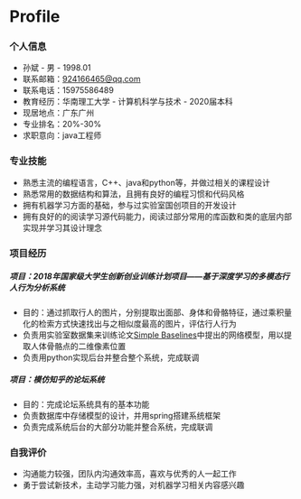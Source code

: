 # Profile

### 个人信息
* 孙斌 - 男  -  1998.01  
* 联系邮箱：924166465@qq.com
* 联系电话：15975586489
* 教育经历：华南理工大学 - 计算机科学与技术 - 2020届本科 
* 现居地点：广东广州
* 专业排名：20%-30%
* 求职意向：java工程师

### 专业技能
* 熟悉主流的编程语言，C++、java和python等，并做过相关的课程设计
* 熟悉常用的数据结构和算法，且拥有良好的编程习惯和代码风格
* 拥有机器学习方面的基础，参与过实验室国创项目的开发设计
* 拥有良好的的阅读学习源代码能力，阅读过部分常用的库函数和类的底层内部实现并学习其设计理念

### 项目经历
##### 项目：2018年国家级大学生创新创业训练计划项目——基于深度学习的多模态行人行为分析系统
* 目的：通过抓取行人的图片，分别提取出面部、身体和骨骼特征，通过乘积量化的检索方式快速找出与之相似度最高的图片，评估行人行为
* 负责用实验室数据集来训练论文[Simple Baselines](https://arxiv.org/abs/1804.06208)中提出的网络模型，用以提取人体骨骼点的二维像素位置
* 负责用python实现后台并整合整个系统，完成联调

##### 项目：模仿知乎的论坛系统
* 目的：完成论坛系统具有的基本功能
* 负责数据库中存储模型的设计，并用spring搭建系统框架
* 负责完成系统后台的大部分功能并整合系统，完成联调

### 自我评价
* 沟通能力较强，团队内沟通效率高，喜欢与优秀的人一起工作
* 勇于尝试新技术，主动学习能力强，对机器学习相关内容感兴趣



